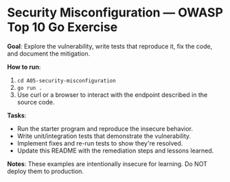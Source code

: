 # Security Misconfiguration — OWASP Top 10 Go Exercise

**Goal**: Explore the vulnerability, write tests that reproduce it, fix the code, and document the mitigation.

**How to run**:
1. `cd A05-security-misconfiguration`
2. `go run .`
3. Use curl or a browser to interact with the endpoint described in the source code.

**Tasks**:
- Run the starter program and reproduce the insecure behavior.
- Write unit/integration tests that demonstrate the vulnerability.
- Implement fixes and re-run tests to show they're resolved.
- Update this README with the remediation steps and lessons learned.

**Notes**: These examples are intentionally insecure for learning. Do NOT deploy them to production.
